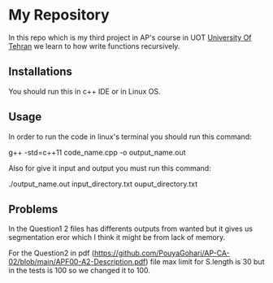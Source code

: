 # My Repository
In this repo which is my third project in AP's course in UOT [University Of Tehran](https://ece.ut.ac.ir/en) we learn to how write functions recursively.
## Installations 
You should run this in c++ IDE or in Linux OS.
## Usage
In order to run the code in linux's terminal you should run this command:

g++ -std=c++11 code_name.cpp -o output_name.out 

Also for give it input and output you must run this command:

./output_name.out input_directory.txt ouput_directory.txt
## Problems
In the Question1 2 files has differents outputs from wanted but it gives us segmentation eror which I think it might be from lack of memory.

For the Question2 in pdf (https://github.com/PouyaGohari/AP-CA-02/blob/main/APF00-A2-Description.pdf) file max limit for S.length is 30 but in the tests is 100 so we changed it to 100.
